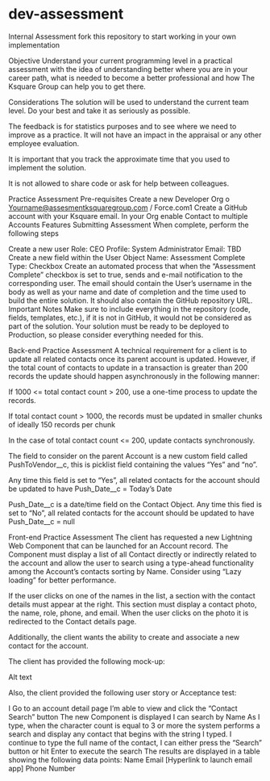 # dev-assessment
Internal Assessment
fork this repository to start working in your own implementation

Objective
Understand your current programming level in a practical assessment with the idea of understanding better where you are in your career path, what is needed to become a better professional and how The Ksquare Group can help you to get there.

Considerations
The solution will be used to understand the current team level. Do your best and take it as seriously as possible.

The feedback is for statistics purposes and to see where we need to improve as a practice. It will not have an impact in the appraisal or any other employee evaluation.

It is important that you track the approximate time that you used to implement the solution.

It is not allowed to share code or ask for help between colleagues.

Practice Assessment
Pre-requisites
Create a new Developer Org o Yourname@assesmentksquaregroup.com / Force.com1
Create a GitHub account with your Ksquare email.
In your Org enable Contact to multiple Accounts Features
Submitting Assessment
When complete, perform the following steps

Create a new user
Role: CEO
Profile: System Administrator
Email: TBD
Create a new field within the User Object
Name: Assessment Complete
Type: Checkbox
Create an automated process that when the “Assessment Complete” checkbox is set to true, sends and e-mail notification to the corresponding user.
The email should contain the User’s username in the body as well as your name and date of completion and the time used to build the entire solution. It should also contain the GitHub repository URL.
Important Notes
Make sure to include everything in the repository (code, fields, templates, etc.), if it is not in GitHub, it would not be considered as part of the solution. Your solution must be ready to be deployed to Production, so please consider everything needed for this.

Back-end Practice Assessment
A technical requirement for a client is to update all related contacts once its parent account is updated. However, if the total count of contacts to update in a transaction is greater than 200 records the update should happen asynchronously in the following manner:

If 1000 <= total contact count > 200, use a one-time process to update the records.

If total contact count > 1000, the records must be updated in smaller chunks of ideally 150 records per chunk

In the case of total contact count <= 200, update contacts synchronously.

The field to consider on the parent Account is a new custom field called PushToVendor__c, this is picklist field containing the values “Yes” and “no”.

Any time this field is set to “Yes”, all related contacts for the account should be updated to have Push_Date__c = Today’s Date

Push_Date__c is a date/time field on the Contact Object.
Any time this fied is set to “No”, all related contacts for the account should be updated to have Push_Date__c = null

Front-end Practice Assessment
The client has requested a new Lightning Web Component that can be launched for an Account record. The Component must display a list of all Contact directly or indirectly related to the account and allow the user to search using a type-ahead functionality among the Account’s contacts sorting by Name. Consider using “Lazy loading” for better performance.

If the user clicks on one of the names in the list, a section with the contact details must appear at the right. This section must display a contact photo, the name, role, phone, and email. When the user clicks on the photo it is redirected to the Contact details page.

Additionally, the client wants the ability to create and associate a new contact for the account.

The client has provided the following mock-up:

Alt text

Also, the client provided the following user story or Acceptance test:

I Go to an account detail page
I’m able to view and click the “Contact Search” button
The new Component is displayed
I can search by Name
As I type, when the character count is equal to 3 or more the system performs a search and display any contact that begins with the string I typed.
I continue to type the full name of the contact, I can either press the “Search” button or hit Enter to execute the search
The results are displayed in a table showing the following data points:
Name
Email [Hyperlink to launch email app]
Phone Number
